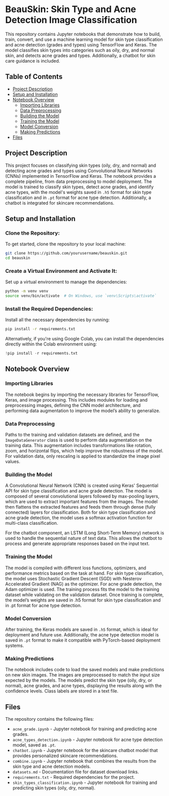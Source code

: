 # BeauSkin: Skin Type and Acne Detection Image Classification

This repository contains Jupyter notebooks that demonstrate how to build, train, convert, and use a machine learning model for skin type classification and acne detection (grades and types) using TensorFlow and Keras. The model classifies skin types into categories such as oily, dry, and normal skin, and detects acne grades and types. Additionally, a chatbot for skin care guidance is included.

## Table of Contents
- [Project Description](#project-description)
- [Setup and Installation](#setup-and-installation)
- [Notebook Overview](#notebook-overview)
  - [Importing Libraries](#importing-libraries)
  - [Data Preprocessing](#data-preprocessing)
  - [Building the Model](#building-the-model)
  - [Training the Model](#training-the-model)
  - [Model Conversion](#model-conversion)
  - [Making Predictions](#making-predictions)
- [Files](#files)

## Project Description
This project focuses on classifying skin types (oily, dry, and normal) and detecting acne grades and types using Convolutional Neural Networks (CNNs) implemented in TensorFlow and Keras. The notebook provides a complete pipeline, from data preprocessing to model deployment. The model is trained to classify skin types, detect acne grades, and identify acne types, with the model's weights saved in `.h5` format for skin type classification and in `.pt` format for acne type detection. Additionally, a chatbot is integrated for skincare recommendations.

## Setup and Installation

### Clone the Repository:
To get started, clone the repository to your local machine:
```bash
git clone https://github.com/yourusername/beauskin.git
cd beauskin
```

### Create a Virtual Environment and Activate It:
Set up a virtual environment to manage the dependencies:
```bash
python -m venv venv
source venv/bin/activate  # On Windows, use `venv\Scripts\activate`
```

### Install the Required Dependencies:
Install all the necessary dependencies by running:
```bash
pip install -r requirements.txt
```

Alternatively, if you're using Google Colab, you can install the dependencies directly within the Colab environment using:
```python
!pip install -r requirements.txt
```

## Notebook Overview

### Importing Libraries
The notebook begins by importing the necessary libraries for TensorFlow, Keras, and image processing. This includes modules for loading and preprocessing images, defining the CNN model architecture, and performing data augmentation to improve the model’s ability to generalize.

### Data Preprocessing
Paths to the training and validation datasets are defined, and the `ImageDataGenerator` class is used to perform data augmentation on the training data. This augmentation includes transformations like rotation, zoom, and horizontal flips, which help improve the robustness of the model. For validation data, only rescaling is applied to standardize the image pixel values.

### Building the Model
A Convolutional Neural Network (CNN) is created using Keras' Sequential API for skin type classification and acne grade detection. The model is composed of several convolutional layers followed by max-pooling layers, which are used to extract important features from the images. The model then flattens the extracted features and feeds them through dense (fully connected) layers for classification. Both for skin type classification and acne grade detection, the model uses a softmax activation function for multi-class classification.

For the chatbot component, an LSTM (Long Short-Term Memory) network is used to handle the sequential nature of text data. This allows the chatbot to process and generate appropriate responses based on the input text.

### Training the Model
The model is compiled with different loss functions, optimizers, and performance metrics based on the task at hand. For skin type classification, the model uses Stochastic Gradient Descent (SGD) with Nesterov Accelerated Gradient (NAG) as the optimizer. For acne grade detection, the Adam optimizer is used. The training process fits the model to the training dataset while validating on the validation dataset. Once training is complete, the model’s weights are saved in .h5 format for skin type classification and in .pt format for acne type detection.

### Model Conversion
After training, the Keras models are saved in `.h5` format, which is ideal for deployment and future use. Additionally, the acne type detection model is saved in `.pt` format to make it compatible with PyTorch-based deployment systems.

### Making Predictions
The notebook includes code to load the saved models and make predictions on new skin images. The images are preprocessed to match the input size expected by the models. The models predict the skin type (oily, dry, or normal), acne grades, and acne types, displaying the results along with the confidence levels. Class labels are stored in a text file.

## Files
The repository contains the following files:
- `acne_grade.ipynb` - Jupyter notebook for training and predicting acne grades.
- `acne_types_detection.ipynb` - Jupyter notebook for acne type detection model, saved as `.pt`.
- `chatbot.ipynb` - Jupyter notebook for the skincare chatbot model that provides personalized skincare recommendations.
- `combine.ipynb` - Jupyter notebook that combines the results from the skin type and acne detection models.
- `datasets.md` - Documentation file for dataset download links.
- `requirements.txt` - Required dependencies for the project.
- `skin_types_classification.ipynb` - Jupyter notebook for training and predicting skin types (oily, dry, normal).
